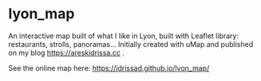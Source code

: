 # lyon_map

An interactive map built of what I like in Lyon, built with Leaflet library: restaurants, strolls, panoramas... Initially created with uMap and published on my blog <a href="https://areskidrissa.cc"> https://areskidrissa.cc </a>.

See the online map here: https://idrissad.github.io/lyon_map/
